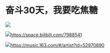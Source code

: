 # 奋斗30天，我要吃焦糖
![](https://cdn.staticaly.com/gh/TV233/blogpic@master/img/QQ图片2022090622055啊6.jpg)

![](https://cdn.staticaly.com/gh/TV233/blogpic@master/img/QQ图片202209062206啊29.jpg)https://space.bilibili.com/7988541

![](https://cdn.staticaly.com/gh/TV233/blogpic@master/img/QQ图片202209062206啊329.png)https://music.163.com/#/artist?id=52970890

